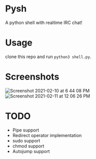 # Pysh
A python shell with realtime IRC chat!

# Usage 
clone this repo and run `python3 shell.py`.

# Screenshots

![Screenshot 2021-02-10 at 6 44 08 PM](https://user-images.githubusercontent.com/59250093/107514746-1125ed80-6bd0-11eb-917e-a8565de413e8.png)
![Screenshot 2021-02-11 at 12 06 26 PM](https://user-images.githubusercontent.com/59250093/107726269-68ca7300-6d0e-11eb-8c1d-d20beafb132d.png)

# TODO
- Pipe support
- Redirect operator implementation
- sudo support
- chmod support  
- Autojump support
